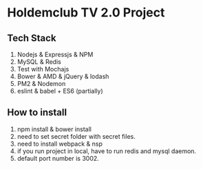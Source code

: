 # Holdemclub TV 2.0 Project

## Tech Stack
1. Nodejs & Expressjs & NPM
2. MySQL & Redis
3. Test with Mochajs
4. Bower & AMD & jQuery & lodash
5. PM2 & Nodemon
6. eslint & babel + ES6 (partially)

## How to install
1. npm install & bower install
2. need to set secret folder with secret files.
3. need to install webpack & nsp
4. if you run project in local, have to run redis and mysql daemon.
5. default port number is 3002.

